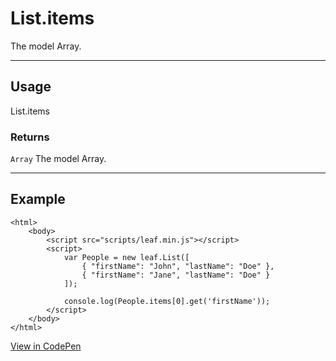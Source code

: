 # List.items

The model Array.

----------------------------------------------------------------------

## Usage

List.items

### Returns

`Array` The model Array.

----------------------------------------------------------------------

## Example

	<html>
		<body>
			<script src="scripts/leaf.min.js"></script>
			<script>
				var People = new leaf.List([
					{ "firstName": "John", "lastName": "Doe" },
					{ "firstName": "Jane", "lastName": "Doe" }
				]);

				console.log(People.items[0].get('firstName'));
			</script>
		</body>
	</html>

[View in CodePen](https://codepen.io/leaf-git/pen/NRyAmj)
